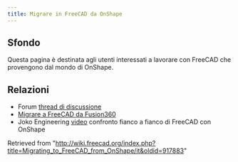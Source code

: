 ```yaml
---
title: Migrare in FreeCAD da OnShape
---
```

## Sfondo

Questa pagina è destinata agli utenti interessati a lavorare con FreeCAD che provengono dal mondo di OnShape.

## Relazioni

* Forum [thread di discussione](https://forum.freecadweb.org/viewtopic.php?f=8&t=50973&p=437872#p437863)
* [Migrare a FreeCAD da Fusion360](/Migrating_to_FreeCAD_from_Fusion360/it "Migrating to FreeCAD from Fusion360/it")
* Joko Engineering [video](https://youtu.be/oH8GOR8Jx88) confronto fianco a fianco di FreeCAD con OnShape

Retrieved from "<http://wiki.freecad.org/index.php?title=Migrating_to_FreeCAD_from_OnShape/it&oldid=917883>"